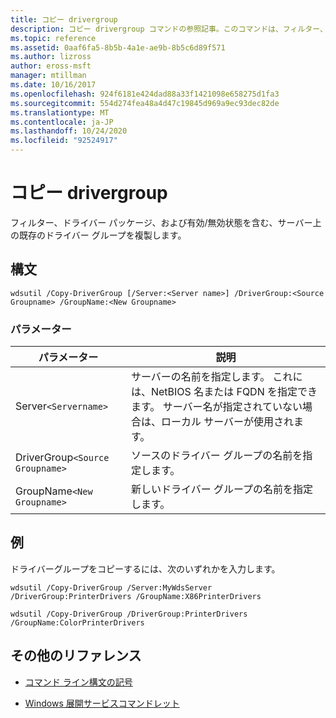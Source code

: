 ```yaml
---
title: コピー drivergroup
description: コピー drivergroup コマンドの参照記事。このコマンドは、フィルター、ドライバーパッケージ、有効/無効の状態など、サーバー上の既存のドライバーグループを複製します。
ms.topic: reference
ms.assetid: 0aaf6fa5-8b5b-4a1e-ae9b-8b5c6d89f571
ms.author: lizross
author: eross-msft
manager: mtillman
ms.date: 10/16/2017
ms.openlocfilehash: 924f6181e424dad88a33f1421098e658275d1fa3
ms.sourcegitcommit: 554d274fea48a4d47c19845d969a9ec93dec82de
ms.translationtype: MT
ms.contentlocale: ja-JP
ms.lasthandoff: 10/24/2020
ms.locfileid: "92524917"
---
```

# <a name="copy-drivergroup"></a>コピー drivergroup

フィルター、ドライバー パッケージ、および有効/無効状態を含む、サーバー上の既存のドライバー グループを複製します。

## <a name="syntax"></a>構文

```
wdsutil /Copy-DriverGroup [/Server:<Server name>] /DriverGroup:<Source Groupname> /GroupName:<New Groupname>
```

### <a name="parameters"></a>パラメーター

| パラメーター | 説明 |
|--|--|
| Server`<Servername>` | サーバーの名前を指定します。 これには、NetBIOS 名または FQDN を指定できます。 サーバー名が指定されていない場合は、ローカル サーバーが使用されます。 |
| DriverGroup`<Source Groupname>` | ソースのドライバー グループの名前を指定します。 |
| GroupName`<New Groupname>` | 新しいドライバー グループの名前を指定します。 |

## <a name="examples"></a>例

ドライバーグループをコピーするには、次のいずれかを入力します。

```
wdsutil /Copy-DriverGroup /Server:MyWdsServer /DriverGroup:PrinterDrivers /GroupName:X86PrinterDrivers
```

```
wdsutil /Copy-DriverGroup /DriverGroup:PrinterDrivers /GroupName:ColorPrinterDrivers
```

## <a name="additional-references"></a>その他のリファレンス

- [コマンド ライン構文の記号](command-line-syntax-key.md)

- [Windows 展開サービスコマンドレット](/powershell/module/wds)
